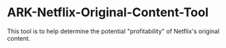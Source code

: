 # ARK-Netflix-Original-Content-Tool
This tool is to help determine the potential "profitability" of Netflix's original content.
